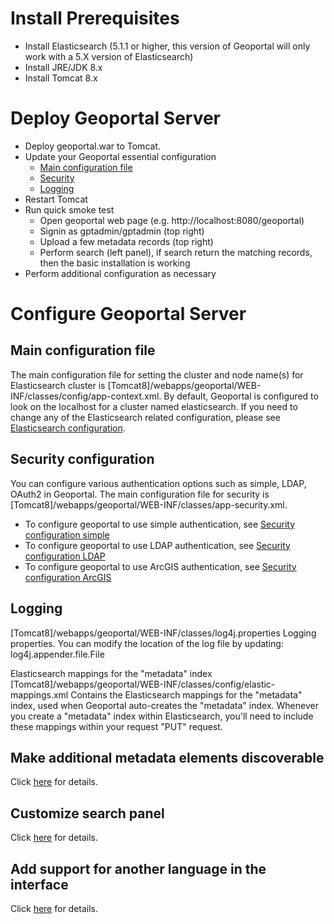 # Install Prerequisites

- Install Elasticsearch (5.1.1 or higher, this version of Geoportal will only work with a 5.X version of Elasticsearch)
- Install JRE/JDK 8.x
- Install Tomcat 8.x

# Deploy Geoportal Server

- Deploy geoportal.war to Tomcat.
- Update your Geoportal essential configuration
  - [Main configuration file](#main-configuration-file)
  - [Security](#security-configuration)
  - [Logging](#logging)
- Restart Tomcat
- Run quick smoke test
  - Open geoportal web page (e.g. http://localhost:8080/geoportal)
  - Signin as gptadmin/gptadmin (top right)
  - Upload a few metadata records (top right)
  - Perform search (left panel), if search return the matching records, then the basic installation is working
- Perform additional configuration as necessary

# Configure Geoportal Server

## Main configuration file

The main configuration file for setting the cluster and node name(s) for Elasticsearch cluster is [Tomcat8]/webapps/geoportal/WEB-INF/classes/config/app-context.xml. By default, Geoportal is configured to look on the localhost for a cluster named elasticsearch. If you need to change any of the Elasticsearch related configuration, please see [Elasticsearch configuration](https://github.com/Esri/geoportal-server-catalog/wiki/Elasticsearch-configuration).

## Security configuration
You can configure various authentication options such as simple, LDAP, OAuth2 in Geoportal. The main configuration file for security is  [Tomcat8]/webapps/geoportal/WEB-INF/classes/app-security.xml.
 * To configure geoportal to use simple authentication, see [Security configuration simple](https://github.com/Esri/geoportal-server-catalog/wiki/Security-configuration-Simple)
 * To configure geoportal to use LDAP authentication, see [Security configuration LDAP](https://github.com/Esri/geoportal-server-catalog/wiki/Security-configuration-LDAP)
 * To configure geoportal to use ArcGIS authentication, see [Security configuration ArcGIS](https://github.com/Esri/geoportal-server-catalog/wiki/Security-configuration-ArcGIS)
 
## Logging
[Tomcat8]/webapps/geoportal/WEB-INF/classes/log4j.properties
Logging properties. You can modify the location of the log file by updating:
log4j.appender.file.File

Elasticsearch mappings for the "metadata" index
[Tomcat8]/webapps/geoportal/WEB-INF/classes/config/elastic-mappings.xml
Contains the Elasticsearch mappings for the "metadata" index, used 
when Geoportal auto-creates the "metadata" index.
Whenever you create a "metadata" index within Elasticsearch, you'll 
need to include these mappings within your request "PUT" request.

## Make additional metadata elements discoverable
Click [here](https://github.com/Esri/geoportal-server-catalog/wiki/Mapping-XML-element-to-Elasticsearch-field) for details.

## Customize search panel
Click [here](https://github.com/Esri/geoportal-server-catalog/wiki/Customize-search-panel) for details.

## Add support for another language in the interface 
Click [here](https://github.com/Esri/geoportal-server-catalog/wiki/Localization) for details.
